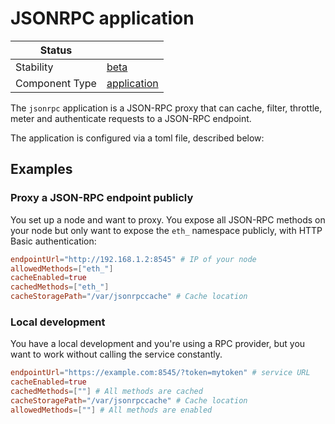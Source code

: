 <!---
Licensed to the Apache Software Foundation (ASF) under one or more contributor license agreements. See the NOTICE
file distributed with this work for additional information regarding copyright ownership. The ASF licenses this file
to You under the Apache License, Version 2.0 (the "License"); you may not use this file except in compliance with the
License. You may obtain a copy of the License at
 *
http://www.apache.org/licenses/LICENSE-2.0
 *
Unless required by applicable law or agreed to in writing, software distributed under the License is distributed on
an "AS IS" BASIS, WITHOUT WARRANTIES OR CONDITIONS OF ANY KIND, either express or implied. See the License for the
specific language governing permissions and limitations under the License.
 --->
# JSONRPC application

| Status         |               |
|----------------|---------------|
| Stability      | [beta]        |
| Component Type | [application] |

The `jsonrpc` application is a JSON-RPC proxy that can cache, filter, throttle, meter and authenticate requests to a JSON-RPC endpoint.

The application is configured via a toml file, described below:

## Examples

### Proxy a JSON-RPC endpoint publicly

You set up a node and want to proxy. You expose all JSON-RPC methods on your node but only want to expose the `eth_` namespace publicly, with HTTP Basic authentication:

```toml
endpointUrl="http://192.168.1.2:8545" # IP of your node
allowedMethods=["eth_"]
cacheEnabled=true
cachedMethods=["eth_"]
cacheStoragePath="/var/jsonrpccache" # Cache location
```

### Local development

You have a local development and you're using a RPC provider, but you want to work without calling the service constantly.

```toml
endpointUrl="https://example.com:8545/?token=mytoken" # service URL
cacheEnabled=true
cachedMethods=[""] # All methods are cached
cacheStoragePath="/var/jsonrpccache" # Cache location
allowedMethods=[""] # All methods are enabled
```

[beta]:https://github.com/tmio/tuweni/tree/main/docs/index.md#beta
[application]:https://github.com/tmio/tuweni/tree/main/docs/index.md#application